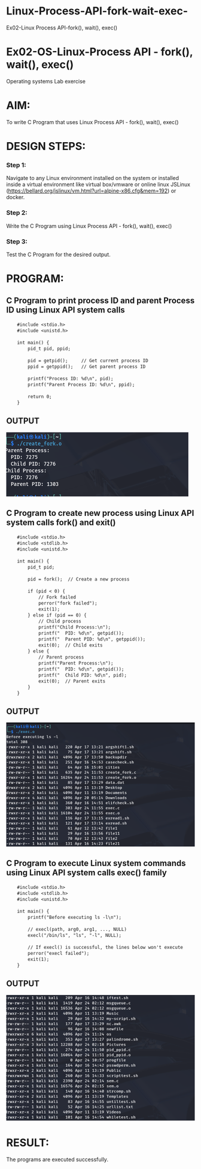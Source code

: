# Linux-Process-API-fork-wait-exec-
Ex02-Linux Process API-fork(), wait(), exec()
# Ex02-OS-Linux-Process API - fork(), wait(), exec()
Operating systems Lab exercise


# AIM:
To write C Program that uses Linux Process API - fork(), wait(), exec()

# DESIGN STEPS:

### Step 1:

Navigate to any Linux environment installed on the system or installed inside a virtual environment like virtual box/vmware or online linux JSLinux (https://bellard.org/jslinux/vm.html?url=alpine-x86.cfg&mem=192) or docker.

### Step 2:

Write the C Program using Linux Process API - fork(), wait(), exec()

### Step 3:

Test the C Program for the desired output. 

# PROGRAM:

## C Program to print process ID and parent Process ID using Linux API system calls




        #include <stdio.h>
        #include <unistd.h>

        int main() {
            pid_t pid, ppid;

            pid = getpid();     // Get current process ID
            ppid = getppid();   // Get parent process ID

            printf("Process ID: %d\n", pid);
            printf("Parent Process ID: %d\n", ppid);

            return 0;
        }












## OUTPUT



![alt text](img/pid_ppid.png)










## C Program to create new process using Linux API system calls fork() and exit()




        #include <stdio.h>
        #include <stdlib.h>
        #include <unistd.h>

        int main() {
            pid_t pid;

            pid = fork();  // Create a new process

            if (pid < 0) {
                // Fork failed
                perror("fork failed");
                exit(1);
            } else if (pid == 0) {
                // Child process
                printf("Child Process:\n");
                printf("  PID: %d\n", getpid());
                printf("  Parent PID: %d\n", getppid());
                exit(0);  // Child exits
            } else {
                // Parent process
                printf("Parent Process:\n");
                printf("  PID: %d\n", getpid());
                printf("  Child PID: %d\n", pid);
                exit(0);  // Parent exits
            }
        }









## OUTPUT


![alt text](img/fork.png)





## C Program to execute Linux system commands using Linux API system calls exec() family





        #include <stdio.h>
        #include <stdlib.h>
        #include <unistd.h>

        int main() {
            printf("Before executing ls -l\n");

            // execl(path, arg0, arg1, ..., NULL)
            execl("/bin/ls", "ls", "-l", NULL);

            // If execl() is successful, the lines below won't execute
            perror("execl failed");
            exit(1);
        }





















## OUTPUT


![alt text](img/exec.png)















# RESULT:
The programs are executed successfully.
